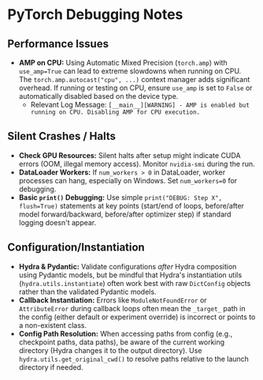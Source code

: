 # PyTorch Debugging Notes

## Performance Issues

*   **AMP on CPU:** Using Automatic Mixed Precision (`torch.amp`) with `use_amp=True` can lead to extreme slowdowns when running on CPU. The `torch.amp.autocast("cpu", ...)` context manager adds significant overhead. If running or testing on CPU, ensure `use_amp` is set to `False` or automatically disabled based on the device type.
    *   Relevant Log Message: `[__main__][WARNING] - AMP is enabled but running on CPU. Disabling AMP for CPU execution.`

## Silent Crashes / Halts

*   **Check GPU Resources:** Silent halts after setup might indicate CUDA errors (OOM, illegal memory access). Monitor `nvidia-smi` during the run.
*   **DataLoader Workers:** If `num_workers > 0` in DataLoader, worker processes can hang, especially on Windows. Set `num_workers=0` for debugging.
*   **Basic `print()` Debugging:** Use simple `print("DEBUG: Step X", flush=True)` statements at key points (start/end of loops, before/after model forward/backward, before/after optimizer step) if standard logging doesn't appear.

## Configuration/Instantiation

*   **Hydra & Pydantic:** Validate configurations *after* Hydra composition using Pydantic models, but be mindful that Hydra's instantiation utils (`hydra.utils.instantiate`) often work best with raw `DictConfig` objects rather than the validated Pydantic models.
*   **Callback Instantiation:** Errors like `ModuleNotFoundError` or `AttributeError` during callback loops often mean the `_target_` path in the config (either default or experiment override) is incorrect or points to a non-existent class.
*   **Config Path Resolution:** When accessing paths from config (e.g., checkpoint paths, data paths), be aware of the current working directory (Hydra changes it to the output directory). Use `hydra.utils.get_original_cwd()` to resolve paths relative to the launch directory if needed. 